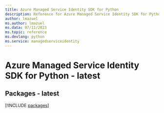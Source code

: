 ```yaml
---
title: Azure Managed Service Identity SDK for Python
description: Reference for Azure Managed Service Identity SDK for Python
author: lmazuel
ms.author: lmazuel
ms.data: 07/11/2023
ms.topic: reference
ms.devlang: python
ms.service: managedserviceidentity
---
```

# Azure Managed Service Identity SDK for Python - latest
## Packages - latest
[!INCLUDE [packages](managed-service-identity-index.md)]